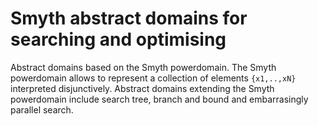 # Smyth abstract domains for searching and optimising

Abstract domains based on the Smyth powerdomain.
The Smyth powerdomain allows to represent a collection of elements `{x1,..,xN}` interpreted disjunctively.
Abstract domains extending the Smyth powerdomain include search tree, branch and bound and embarrasingly parallel search.
